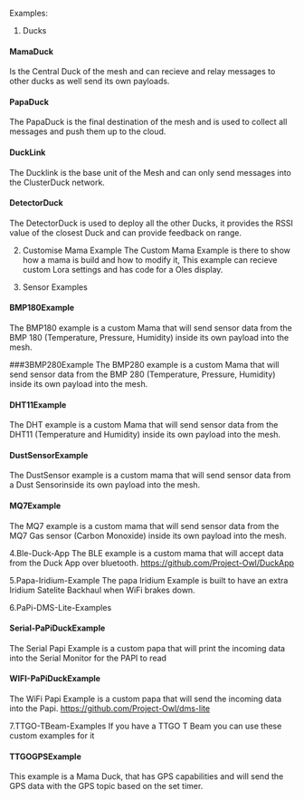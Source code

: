 Examples:

1. Ducks
#### MamaDuck
Is the Central Duck of the mesh and can recieve and relay messages to other ducks as well send its own payloads.

#### PapaDuck
The PapaDuck is the final destination of the mesh and is used to collect all messages and push them up to the cloud.

#### DuckLink
The Ducklink is the base unit of the Mesh and can only send messages into the ClusterDuck network.

#### DetectorDuck
The DetectorDuck is used to deploy all the other Ducks, it provides the RSSI value of the closest Duck and can provide feedback on range.

2. Customise Mama Example
The Custom Mama Example is there to show how a mama is build and how to modify it, This example can recieve custom Lora settings and has code for a Oles display.

3. Sensor Examples

#### BMP180Example
The BMP180 example is a custom Mama that will send sensor data from the BMP 180 (Temperature, Pressure, Humidity) inside its own payload into the mesh.

###3BMP280Example
The BMP280 example is a custom Mama that will send sensor data from the BMP 280 (Temperature, Pressure, Humidity) inside its own payload into the mesh.

#### DHT11Example
The DHT example is a custom Mama that will send sensor data from the DHT11 (Temperature and Humidity) inside its own payload into the mesh.

#### DustSensorExample
The DustSensor example is a custom mama that will send sensor data from a Dust Sensorinside its own payload into the mesh.

#### MQ7Example
The MQ7 example is a custom mama that will send sensor data from the MQ7 Gas sensor (Carbon Monoxide) inside its own payload into the mesh.

4.Ble-Duck-App
The BLE example is a custom mama that will accept data from the Duck App over bluetooth.
https://github.com/Project-Owl/DuckApp

5.Papa-Iridium-Example
The papa Iridium Example is built to have an extra Iridium Satelite Backhaul when WiFi brakes down.

6.PaPi-DMS-Lite-Examples

#### Serial-PaPiDuckExample
The Serial Papi Example is a custom papa that will print the incoming data into the Serial Monitor for the PAPI to read

#### WIFI-PaPiDuckExample
The WiFi Papi Example is a custom papa that will send the incoming data into the Papi.
https://github.com/Project-Owl/dms-lite

7.TTGO-TBeam-Examples
If you have a TTGO T Beam you can use these custom examples for it 

#### TTGOGPSExample
This example is a Mama Duck, that has GPS capabilities and will send the GPS data with the GPS topic based on the set timer.


